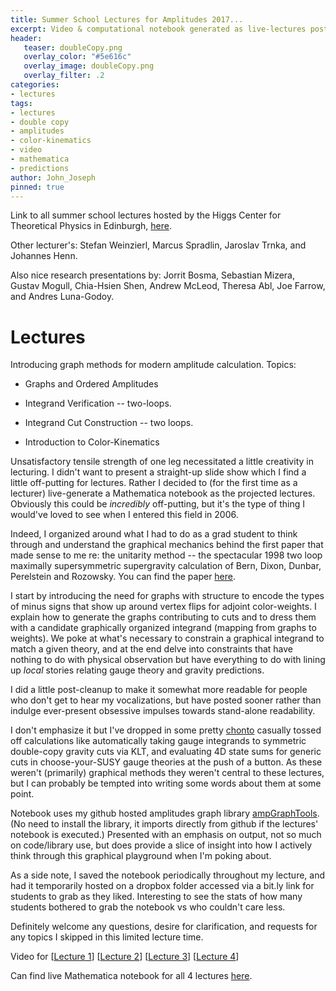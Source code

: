 ```yaml
---
title: Summer School Lectures for Amplitudes 2017...
excerpt: Video & computational notebook generated as live-lectures posted.
header:
   teaser: doubleCopy.png
   overlay_color: "#5e616c"
   overlay_image: doubleCopy.png
   overlay_filter: .2
categories:
- lectures
tags:
- lectures
- double copy
- amplitudes
- color-kinematics
- video
- mathematica
- predictions
author: John_Joseph
pinned: true
---
```


Link to all summer school lectures hosted by the Higgs Center for Theoretical Physics in Edinburgh, [here](https://indico.ph.ed.ac.uk/event/30/).  

Other lecturer's:
 Stefan Weinzierl, Marcus Spradlin, Jaroslav Trnka, and Johannes Henn.

Also nice research presentations by: Jorrit Bosma, Sebastian Mizera, Gustav Mogull, Chia-Hsien Shen, Andrew McLeod, Theresa Abl, Joe Farrow, and Andres Luna-Godoy.  

# Lectures
Introducing graph methods for modern amplitude calculation.  Topics:

* Graphs and Ordered Amplitudes

* Integrand Verification -- two-loops.

* Integrand Cut Construction -- two loops.

* Introduction to Color-Kinematics

Unsatisfactory tensile strength of one leg necessitated a little creativity in lecturing.  I didn't want to present a straight-up slide show which I find a little off-putting for lectures. Rather I decided to (for the first time as a lecturer) live-generate a Mathematica notebook as the projected lectures. Obviously this could be *incredibly* off-putting, but it's the type of thing I would've loved to see when I entered this field in 2006.

Indeed, I organized around what I had to do as a grad student to think through and understand the graphical mechanics behind the first paper that made sense to me re: the unitarity method -- the spectacular 1998 two loop maximally supersymmetric supergravity calculation of Bern, Dixon, Dunbar, Perelstein and Rozowsky. You can find the paper  [here](https://arxiv.org/abs/hep-th/9802162).  

I start by introducing the need for graphs with structure to encode the types of minus signs that show up around vertex flips for adjoint  color-weights.  I explain how to generate the graphs contributing to cuts and to dress them with a candidate graphically organized integrand (mapping from graphs to weights).  We poke at what's necessary to constrain a graphical integrand to match a given theory, and at the end delve into constraints that have nothing to do with physical observation but have everything to do with lining up *local* stories relating gauge theory and gravity predictions.

I did a little post-cleanup to make it somewhat more readable for people who don't get to hear my vocalizations, but have posted sooner rather than indulge ever-present obsessive impulses towards stand-alone readability.

I don't emphasize it but I've dropped in some pretty [chonto](http://www.urbandictionary.com/define.php?term=chonto) casually tossed off calculations like automatically taking gauge integrands to symmetric double-copy gravity cuts via KLT, and evaluating 4D state sums for generic cuts in choose-your-SUSY gauge theories at the push of a button. As these weren't (primarily) graphical methods they weren't central to these lectures, but I can probably be tempted into writing some words about them at some point.  

Notebook uses my github hosted amplitudes graph library [ampGraphTools]((https://github.com/drjjmc/ampGraphTools_mma)). (No need to install the library, it imports directly from github if the lectures' notebook is executed.)  Presented with an emphasis on output, not so much on code/library use, but does provide a slice of insight into how I actively think through this graphical playground when I'm poking about.

As a side note, I saved the notebook periodically throughout my lecture, and had it temporarily hosted on a dropbox folder accessed via a bit.ly link for students to grab as they liked.  Interesting to see the stats of how many students bothered to grab the notebook vs who couldn't care less.

Definitely welcome any questions, desire for clarification, and requests for any topics I skipped in this limited lecture time.

Video for [[Lecture 1](https://media.ed.ac.uk/media/Amplitudes+Summer+School+2017+-+ohn+Joseph+CarrascoA+Graphical+Methods+for+Sharp+PredictionA+from+theories+entirely+formal+to+the+utterly+effective+-+lecture+1+/1_aan0792b/60996171)]
[[Lecture 2](https://media.ed.ac.uk/media/Amplitudes+Summer+School+-+John+Joseph+CarrascoA+Graphical+Methods+for+Sharp+PredictionA+from+theories+entirely+formal+to+the+utterly+effective+-+lecture+2/1_f4m1wl5h)] [[Lecture 3](https://media.ed.ac.uk/media/Amplitudes+Summer+School+2017A+John+Joseph+Carrasco++-+Graphical+Methods+for+Sharp+PredictionA+from+theories+entirely+formal+to+the+utterly+effective+-+lecture+3/1_jqiem0l6)] [[Lecture 4](https://media.ed.ac.uk/media/Amplitudes+Summer+School+2017A+John+Joseph+Carrasco+-+Graphical+Methods+for+Sharp+PredictionA+from+theories+entirely+formal+to+the+utterly+effective+-+lecture+4/1_3chpd4tj)]

Can find live Mathematica notebook for all 4 lectures [here](https://figshare.com/articles/Graphical_Methods_for_Sharp_Predictions_Live_Lecture_Notes_-_Amplitudes_2017_Summer_School/5197213).
